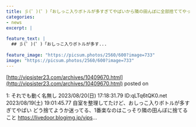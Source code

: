 ```yaml
---
title: 彡(゜)(゜)「おしっこ入りボトルが多すぎてやばいから隣の田んぼに全部捨ててやった」
categories:
- news
excerpt: |
  
feature_text: |
  ## 彡(゜)(゜)「おしっこ入りボトルが多す...
  
feature_image: "https://picsum.photos/2560/600?image=733"
image: "https://picsum.photos/2560/600?image=733"
---
```


[http://vipsister23.com/archives/10409670.html](http://vipsister23.com/archives/10409670.html)
posted on 

<!--more-->

1: それでも動く名無し 2023/08/20(日) 17:18:31.79 ID:qLTq6tQK0.net 2023/08/19(土) 19:01:45.77 自室を整理してたけど、おしっこ入りボトルが多すぎてやばい どう捨てようか迷ってる、1番楽なのはこっそり隣の田んぼに捨てること https://livedoor.blogimg.jp/vips...
